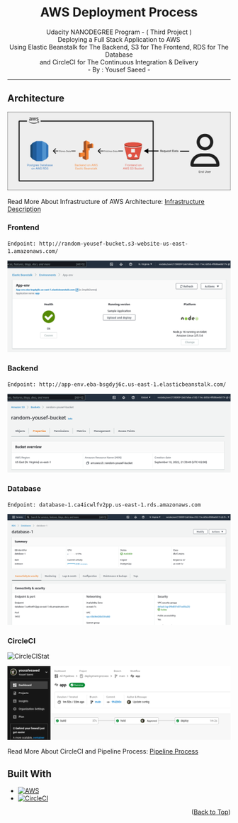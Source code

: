 <a name="readme-top"></a>

<h1 align="center">
  AWS Deployment Process
</h1>

<p align="center">
  Udacity NANODEGREE Program - ( Third Project )
<br>
  Deploying a Full Stack Application to AWS
<br>
  Using Elastic Beanstalk for The Backend, S3 for The Frontend, RDS for The Database
<br>
  and CircleCI for The Continuous Integration & Delivery
<br>
  - By : Yousef Saeed - 
</p>

---

## Architecture

<img src="documentation/diagrams/AWS_Architecture.png" alt="Architecture Diagram">

Read More About Infrastructure of AWS Architecture: [Infrastructure Description](documentation/InfrastructureDescription.md)


### Frontend

`Endpoint: http://random-yousef-bucket.s3-website-us-east-1.amazonaws.com/`

<img src="documentation/images/eb_env.png" alt="AWS Elastic Beanstalk">

### Backend

`Endpoint: http://app-env.eba-bsgdyj6c.us-east-1.elasticbeanstalk.com/`

<img src="documentation/images/s3_bucket.png" alt="AWS S3">

### Database

`Endpoint: database-1.ca4icwlfv2pp.us-east-1.rds.amazonaws.com`

<img src="documentation/images/rds_db.png" alt="AWS RDS">

### CircleCI
![CircleCIStat](https://circleci.com/gh/yousafesaeed/deployment-process.svg?style=svg)

<img src="documentation/images/circleci_app.png">

Read More About CircleCI and Pipeline Process: [Pipeline Process](documentation/PipelineProcess.md)


## Built With

* [![AWS][aws.shield]][aws-url]
* [![CircleCI][circleci.shield]][circleci-url]


<p align="right">(<a href="#readme-top">Back to Top</a>)</p>


[aws.shield]: https://img.shields.io/badge/Amazon_AWS-232F3E?style=for-the-badge&logo=amazon-aws&logoColor=white
[aws-url]: https://aws.amazon.com/

[circleci.shield]: https://img.shields.io/badge/circleci-343434?style=for-the-badge&logo=circleci&logoColor=white
[circleci-url]: https://circleci.com/

